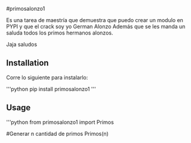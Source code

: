 #primosalonzo1

Es una tarea de maestría que demuestra que puedo crear un modulo en PYPI y que el crack soy yo German Alonzo
Además que se les manda un saluda todos los primos hermanos alonzos.

Jaja saludos

## Installation

Corre lo siguiente para instalarlo:

'''python
pip install primosalonzo1
'''

## Usage
'''python
from primosalonzo1 import Primos

#Generar n cantidad de primos
Primos(n)